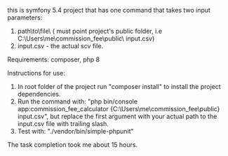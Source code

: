 this is symfony 5.4 project that has one command that takes two input parameters:
1. path\to\file\ ( must point project's public folder, i.e C:\Users\me\commission_fee\public\ input.csv)
2. input.csv - the actual scv file.

Requirements:
    composer, php 8

Instructions for use:

1. In root folder of the project run "composer install" to install the project dependencies.
2. Run the command with: "php bin/console app:commission_fee_calculator {C:\Users\me\commission_fee\public\} input.csv", but replace the first argument with your actual path to the input.csv file with trailing slash.
3. Test with: "./vendor/bin/simple-phpunit"


The task completion took me about 15 hours.

